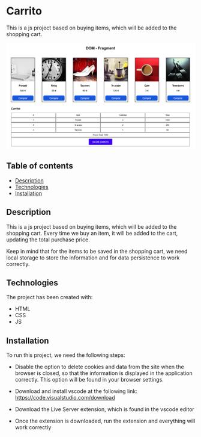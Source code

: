 # Carrito

This is a js project based on buying items, which will be added to the shopping cart.

![Image text](img/app-preview.png)

## Table of contents

- [Description](#description)
- [Technologies](#technologies)
- [Installation](#installation)

## Description

This is a js project based on buying items, which will be added to the shopping cart. Every time we buy an item, it will be added to the cart, updating the total purchase price.

Keep in mind that for the items to be saved in the shopping cart, we need local storage to store the information and for data persistence to work correctly.

## Technologies

The project has been created with:

- HTML
- CSS
- JS

## Installation

To run this project, we need the following steps:

- Disable the option to delete cookies and data from the site when the browser is closed, so that the information is displayed in the application correctly. This option will be found in your browser settings.

- Download and install vscode at the following link: https://code.visualstudio.com/download

- Download the Live Server extension, which is found in the vscode editor

- Once the extension is downloaded, run the extension and everything will work correctly
